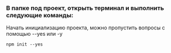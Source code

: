 ### В папке под проект, открыть терминал и выполнить следующие команды:
Начать инициализацию проекта, можно пропустить вопросы с помощью --yes или -y
```
npm init --yes
```
